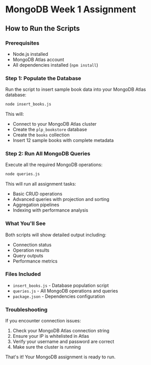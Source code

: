 # MongoDB Week 1 Assignment

## How to Run the Scripts

### Prerequisites
- Node.js installed
- MongoDB Atlas account
- All dependencies installed (`npm install`)

### Step 1: Populate the Database
Run the script to insert sample book data into your MongoDB Atlas database:

```bash
node insert_books.js
```

This will:
- Connect to your MongoDB Atlas cluster
- Create the `plp_bookstore` database
- Create the `books` collection
- Insert 12 sample books with complete metadata

### Step 2: Run All MongoDB Queries
Execute all the required MongoDB operations:

```bash
node queries.js
```

This will run all assignment tasks:
- Basic CRUD operations
- Advanced queries with projection and sorting
- Aggregation pipelines
- Indexing with performance analysis

### What You'll See
Both scripts will show detailed output including:
- Connection status
- Operation results
- Query outputs
- Performance metrics

### Files Included
- `insert_books.js` - Database population script
- `queries.js` - All MongoDB operations and queries
- `package.json` - Dependencies configuration

### Troubleshooting
If you encounter connection issues:
1. Check your MongoDB Atlas connection string
2. Ensure your IP is whitelisted in Atlas
3. Verify your username and password are correct
4. Make sure the cluster is running

That's it! Your MongoDB assignment is ready to run.
